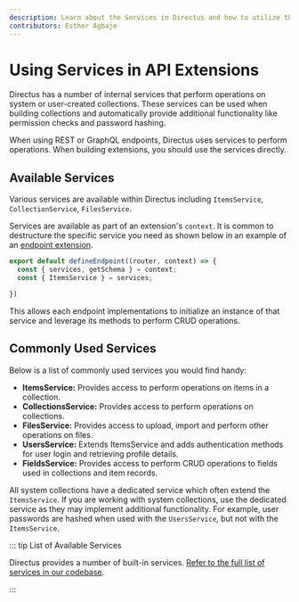 ```yaml
---
description: Learn about the Services in Directus and how to utilize them when building extensions.
contributors: Esther Agbaje
---
```


# Using Services in API Extensions

Directus has a number of internal services that perform operations on system or user-created collections. These services
can be used when building collections and automatically provide additional functionality like permission checks and
password hashing.

When using REST or GraphQL endpoints, Directus uses services to perform operations. When building extensions, you should
use the services directly.

## Available Services

Various services are available within Directus including `ItemsService`, `CollectionService`, `FilesService`.

Services are available as part of an extension's `context`. It is common to destructure the specific service you need as shown below in an example of an [endpoint extension](/extensions/endpoints).

```js
export default defineEndpoint((router, context) => {
  const { services, getSchema } = context;
  const { ItemsService } = services;

})
```

This allows each endpoint implementations to initialize an instance of that service and leverage its methods to perform
CRUD operations.

## Commonly Used Services

Below is a list of commonly used services you would find handy:

- **ItemsService:** Provides access to perform operations on items in a collection. 
- **CollectionsService:** Provides access to perform operations on collections.
- **FilesService:** Provides access to upload, import and perform other operations on files.
- **UsersService:** Extends ItemsService and adds authentication methods for user login and retrieving profile
  details.
- **FieldsService:** Provides access to perform CRUD operations to fields used in collections and item records.

All system collections have a dedicated service which often extend the `ItemsService`. If you are working with system collections, use the dedicated service as they may implement additional functionality. For example, user passwords are hashed when used with the `UsersService`, but not with the `ItemsService`.

::: tip List of Available Services

Directus provides a number of built-in services. [Refer to the full list of services
in our codebase](https://github.com/directus/directus/tree/main/api/src/services).

:::
